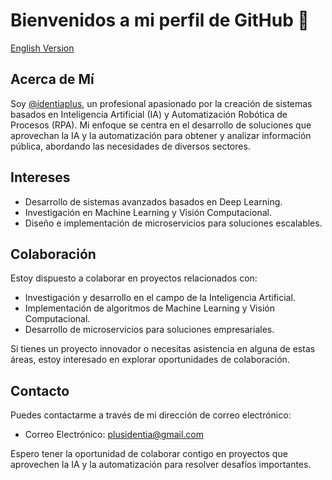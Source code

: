 # Bienvenidos a mi perfil de GitHub 👋
[English Version](README_eng.md)
## Acerca de Mí
Soy [@identiaplus](https://github.com/identiaplus), un profesional apasionado por la creación de sistemas basados en Inteligencia Artificial (IA) y Automatización Robótica de Procesos (RPA). Mi enfoque se centra en el desarrollo de soluciones que aprovechan la IA y la automatización para obtener y analizar información pública, abordando las necesidades de diversos sectores.

## Intereses
- Desarrollo de sistemas avanzados basados en Deep Learning.
- Investigación en Machine Learning y Visión Computacional.
- Diseño e implementación de microservicios para soluciones escalables.

## Colaboración
Estoy dispuesto a colaborar en proyectos relacionados con:
- Investigación y desarrollo en el campo de la Inteligencia Artificial.
- Implementación de algoritmos de Machine Learning y Visión Computacional.
- Desarrollo de microservicios para soluciones empresariales.

Si tienes un proyecto innovador o necesitas asistencia en alguna de estas áreas, estoy interesado en explorar oportunidades de colaboración.

## Contacto
Puedes contactarme a través de mi dirección de correo electrónico:
- Correo Electrónico: plusidentia@gmail.com

Espero tener la oportunidad de colaborar contigo en proyectos que aprovechen la IA y la automatización para resolver desafíos importantes.
